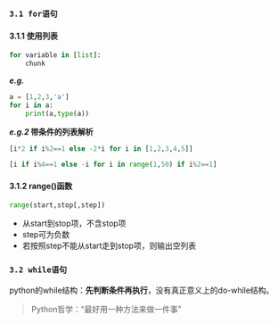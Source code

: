 ### `3.1 for语句`

#### 3.1.1 使用列表

```python
for variable in [list]:
    chunk
```

***e.g.***

```python
a = [1,2,3,'a']
for i in a:
    print(a,type(a))
```

***e.g.2* 带条件的列表解析**

```python
[i*2 if i%2==1 else -2*i for i in [1,2,3,4,5]]
```

```python
[i if i%4==1 else -i for i in range(1,50) if i%2==1]
```

#### 3.1.2 range()函数

```python
range(start,stop[,step])
```

- 从start到stop项，不含stop项
- step可为负数
- 若按照step不能从start走到stop项，则输出空列表

### `3.2 while语句`
python的while结构：**先判断条件再执行**，没有真正意义上的do-while结构。
> Python哲学：“最好用一种方法来做一件事”
